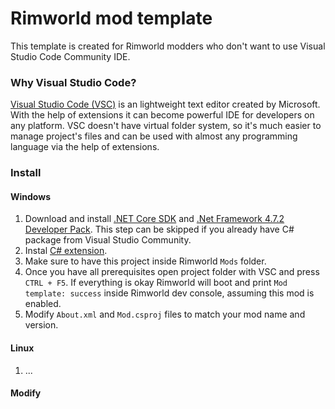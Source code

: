 # Rimworld mod template

This template is created for Rimworld modders who don't want to use Visual Studio Code Community IDE.

### Why Visual Studio Code?

[Visual Studio Code (VSC)](https://code.visualstudio.com/) is an lightweight text editor created by Microsoft. With the help of extensions it can become powerful IDE for developers on any platform. VSC doesn't have virtual folder system, so it's much easier to manage project's files and can be used with almost any programming language via the help of extensions.

### Install
#### Windows
1. Download and install [.NET Core SDK](https://dotnet.microsoft.com/download/dotnet-core) and [.Net Framework 4.7.2 Developer Pack]( https://dotnet.microsoft.com/download/dotnet-framework/net472). This step can be skipped if you already have C# package from Visual Studio Community.
2. Instal [C# extension](https://marketplace.visualstudio.com/items?itemName=ms-dotnettools.csharp).
3. Make sure to have this project inside Rimworld `Mods` folder.
4. Once you have all prerequisites open project folder with VSC and press `CTRL + F5`. If everything is okay Rimworld will boot and print `Mod template: success` inside Rimworld dev console, assuming this mod is enabled.
5. Modify `About.xml` and `Mod.csproj` files to match your mod name and version.

#### Linux
1. ...

#### Modify
